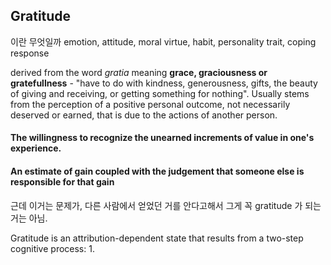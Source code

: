 ## Gratitude
이란 무엇일까
emotion, attitude, moral virtue, habit, personality trait, coping response

derived from the word *gratia* meaning **grace, graciousness or gratefullness** - "have to do with kindness, generousness, gifts, the beauty of giving and receiving, or getting something for nothing". 
Usually stems from the perception of a positive personal outcome, not necessarily deserved or earned, that is due to the actions of another person. 
#### The willingness to recognize the unearned increments of value in one's experience. 
#### An estimate of gain coupled with the judgement that someone else is responsible for that gain
근데 이거는 문제가, 다른 사람에서 얻었던 거를 안다고해서 그게 꼭 gratitude 가 되는거는 아님. 

Gratitude is an attribution-dependent state that results from a two-step cognitive process:
1. 